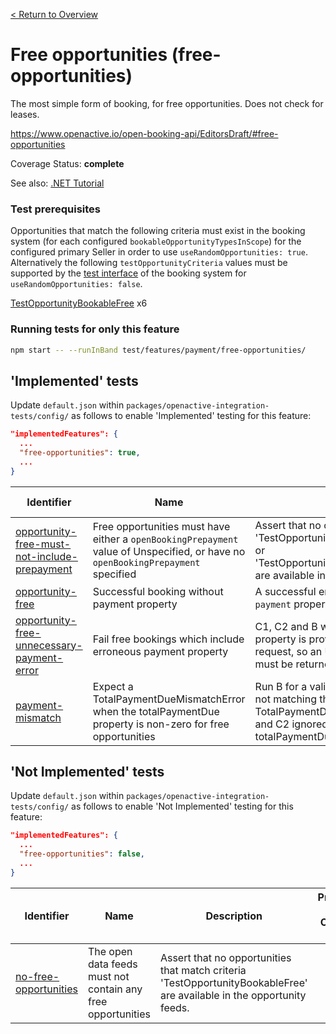 [< Return to Overview](../../README.md)
# Free opportunities (free-opportunities)

The most simple form of booking, for free opportunities. Does not check for leases.


https://www.openactive.io/open-booking-api/EditorsDraft/#free-opportunities

Coverage Status: **complete**

See also: [.NET Tutorial](https://tutorials.openactive.io/open-booking-sdk/quick-start-guide/storebookingengine/day-5-b-and-delete-order)
### Test prerequisites
Opportunities that match the following criteria must exist in the booking system (for each configured `bookableOpportunityTypesInScope`) for the configured primary Seller in order to use `useRandomOpportunities: true`. Alternatively the following `testOpportunityCriteria` values must be supported by the [test interface](https://openactive.io/test-interface/) of the booking system for `useRandomOpportunities: false`.

[TestOpportunityBookableFree](https://openactive.io/test-interface#TestOpportunityBookableFree) x6


### Running tests for only this feature

```bash
npm start -- --runInBand test/features/payment/free-opportunities/
```



## 'Implemented' tests

Update `default.json` within `packages/openactive-integration-tests/config/` as follows to enable 'Implemented' testing for this feature:

```json
"implementedFeatures": {
  ...
  "free-opportunities": true,
  ...
}
```

| Identifier | Name | Description | Prerequisites per Opportunity Type |
|------------|------|-------------|---------------|
| [opportunity-free-must-not-include-prepayment](./implemented/opportunity-free-must-not-include-prepayment-test.js) | Free opportunities must have either a `openBookingPrepayment` value of Unspecified, or have no `openBookingPrepayment` specified | Assert that no opportunities that match criteria 'TestOpportunityBookableFreePrepaymentOptional' or 'TestOpportunityBookableFreePrepaymentRequired' are available in the opportunity feeds. |  |
| [opportunity-free](./implemented/opportunity-free-test.js) | Successful booking without payment property | A successful end to end booking without the `payment` property included. | [TestOpportunityBookableFree](https://openactive.io/test-interface#TestOpportunityBookableFree) x2 |
| [opportunity-free-unnecessary-payment-error](./implemented/opportunity-free-unnecessary-payment-error-test.js) | Fail free bookings which include erroneous payment property | C1, C2 and B with payment property: payment property is provided but not expected in the request, so an UnnecessaryPaymentDetailsError must be returned. | [TestOpportunityBookableFree](https://openactive.io/test-interface#TestOpportunityBookableFree) x2 |
| [payment-mismatch](./implemented/payment-mismatch-test.js) | Expect a TotalPaymentDueMismatchError when the totalPaymentDue property is non-zero for free opportunities | Run B for a valid opportunity, with totalPaymentDue not matching the value returned by C2, expecting a TotalPaymentDueMismatchError to be returned (C1 and C2 ignored as they do not have totalPaymentDue) | [TestOpportunityBookableFree](https://openactive.io/test-interface#TestOpportunityBookableFree) x2 |



## 'Not Implemented' tests


Update `default.json` within `packages/openactive-integration-tests/config/` as follows to enable 'Not Implemented' testing for this feature:

```json
"implementedFeatures": {
  ...
  "free-opportunities": false,
  ...
}
```

| Identifier | Name | Description | Prerequisites per Opportunity Type |
|------------|------|-------------|---------------|
| [no-free-opportunities](./not-implemented/no-free-opportunities-test.js) | The open data feeds must not contain any free opportunities | Assert that no opportunities that match criteria 'TestOpportunityBookableFree' are available in the opportunity feeds. |  |
